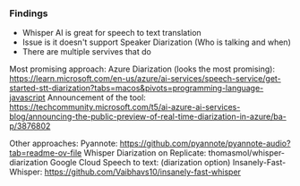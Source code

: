 ### Findings

- Whisper AI is great for speech to text translation
- Issue is it doesn't support Speaker Diarization (Who is talking and when)
- There are multiple servives that do 

Most promising approach:
Azure Diarization (looks the most promising): https://learn.microsoft.com/en-us/azure/ai-services/speech-service/get-started-stt-diarization?tabs=macos&pivots=programming-language-javascript
Announcement of the tool: https://techcommunity.microsoft.com/t5/ai-azure-ai-services-blog/announcing-the-public-preview-of-real-time-diarization-in-azure/ba-p/3876802

Other approaches:
Pyannote: https://github.com/pyannote/pyannote-audio?tab=readme-ov-file
Whisper Diarization on Replicate: thomasmol/whisper-diarization
Google Cloud Speech to text: (diarization option) 
Insanely-Fast-Whisper: https://github.com/Vaibhavs10/insanely-fast-whisper

